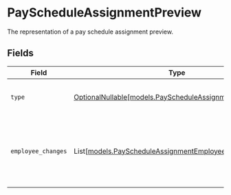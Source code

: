 # PayScheduleAssignmentPreview

The representation of a pay schedule assignment preview.


## Fields

| Field                                                                                                      | Type                                                                                                       | Required                                                                                                   | Description                                                                                                |
| ---------------------------------------------------------------------------------------------------------- | ---------------------------------------------------------------------------------------------------------- | ---------------------------------------------------------------------------------------------------------- | ---------------------------------------------------------------------------------------------------------- |
| `type`                                                                                                     | [OptionalNullable[models.PayScheduleAssignmentPreviewType]](../models/payscheduleassignmentpreviewtype.md) | :heavy_minus_sign:                                                                                         | The pay schedule assignment type.                                                                          |
| `employee_changes`                                                                                         | List[[models.PayScheduleAssignmentEmployeeChange](../models/payscheduleassignmentemployeechange.md)]       | :heavy_minus_sign:                                                                                         | A list of pay schedule changes including pay period and transition pay period.                             |
